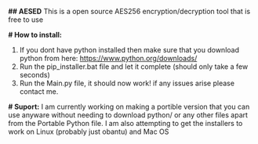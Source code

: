 **## AESED**
This is a open source AES256 encryption/decryption tool that is free to use

**# How to install:**
1. If you dont have python installed then make sure that you download python from here: https://www.python.org/downloads/ 
2. Run the pip_installer.bat file and let it complete (should only take a few seconds)
3. Run the Main.py file, it should now work! if any issues arise please contact me.

**# Suport:**
I am currently working on making a portible version that you can use anyware without needing to download python/ or any other files apart from the Portable Python file.
I am also attempting to get the installers to work on Linux (probably just obantu) and Mac OS

